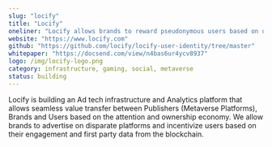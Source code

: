 ```yaml
---
slug: "locify"
title: "Locify"
oneliner: "Locify allows brands to reward pseudonymous users based on user engagement and underlying network analytics in the Metaverse."
website: "https://www.locify.com"
github: "https://github.com/locify/locify-user-identity/tree/master"
whitepaper: "https://docsend.com/view/n4bas6ur4ycv8937"
logo: /img/locify-logo.png
category: infrastructure, gaming, social, metaverse
status: building
---
```


Locify is building an Ad tech infrastructure and Analytics platform that allows seamless value transfer between Publishers (Metaverse Platforms), Brands and Users based on the attention and ownership economy. We allow brands to advertise on disparate platforms and incentivize users based on their engagement and first party data from the blockchain.
